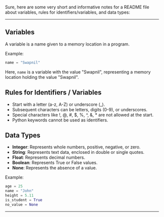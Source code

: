 Sure, here are some very short and informative notes for a README file about variables, rules for identifiers/variables, and data types:

---

## Variables

A variable is a name given to a memory location in a program.

Example:
```python
name = "Swapnil"
```
Here, `name` is a variable with the value "Swapnil", representing a memory location holding the value "Swapnil".

## Rules for Identifiers / Variables

- Start with a letter (a-z, A-Z) or underscore (_).
- Subsequent characters can be letters, digits (0-9), or underscores.
- Special characters like !, @, #, $, %, ^, &, * are not allowed at the start.
- Python keywords cannot be used as identifiers.

## Data Types

- **Integer**: Represents whole numbers, positive, negative, or zero.
- **String**: Represents text data, enclosed in double or single quotes.
- **Float**: Represents decimal numbers.
- **Boolean**: Represents True or False values.
- **None**: Represents the absence of a value.

Example:
```python
age = 25
name = "John"
height = 5.11
is_student = True
no_value = None
```

---

